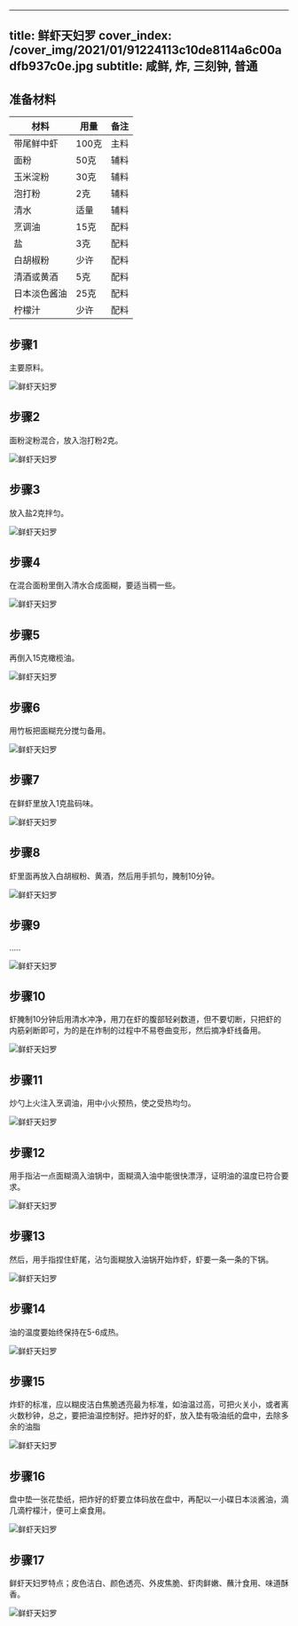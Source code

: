 
---
title: 鲜虾天妇罗
cover_index: /cover_img/2021/01/91224113c10de8114a6c00adfb937c0e.jpg
subtitle: 咸鲜, 炸, 三刻钟, 普通
---

## 准备材料

| 材料     | 用量 | 备注|
| ------- | ----- | --- |
| 带尾鲜中虾 | 100克| 主料 |
| 面粉 | 50克| 辅料 |
| 玉米淀粉 | 30克| 辅料 |
| 泡打粉 | 2克| 辅料 |
| 清水 | 适量| 辅料 |
| 烹调油 | 15克| 配料 |
| 盐 | 3克| 配料 |
| 白胡椒粉 | 少许| 配料 |
| 清酒或黄酒 | 5克| 配料 |
| 日本淡色酱油 | 25克| 配料 |
| 柠檬汁 | 少许| 配料 |

## 步骤1

主要原料。

![鲜虾天妇罗](https://i8.meishichina.com/attachment/recipe/201010/201010151213266.jpg?x-oss-process=style/p320) 

## 步骤2

面粉淀粉混合，放入泡打粉2克。

![鲜虾天妇罗](https://i8.meishichina.com/attachment/recipe/201010/201010151213478.jpg?x-oss-process=style/p320) 

## 步骤3

放入盐2克拌匀。

![鲜虾天妇罗](https://i8.meishichina.com/attachment/recipe/201010/201010151213580.jpg?x-oss-process=style/p320) 

## 步骤4

在混合面粉里倒入清水合成面糊，要适当稠一些。

![鲜虾天妇罗](https://i8.meishichina.com/attachment/recipe/201010/201010151214202.jpg?x-oss-process=style/p320) 

## 步骤5

再倒入15克橄榄油。

![鲜虾天妇罗](https://i8.meishichina.com/attachment/recipe/201010/201010151214271.jpg?x-oss-process=style/p320) 

## 步骤6

用竹板把面糊充分搅匀备用。

![鲜虾天妇罗](https://i8.meishichina.com/attachment/recipe/201010/201010151214411.jpg?x-oss-process=style/p320) 

## 步骤7

在鲜虾里放入1克盐码味。

![鲜虾天妇罗](https://i8.meishichina.com/attachment/recipe/201010/201010151214531.jpg?x-oss-process=style/p320) 

## 步骤8

虾里面再放入白胡椒粉、黄酒，然后用手抓匀，腌制10分钟。

![鲜虾天妇罗](https://i8.meishichina.com/attachment/recipe/201010/201010151215082.jpg?x-oss-process=style/p320) 

## 步骤9

.....

![鲜虾天妇罗](https://i8.meishichina.com/attachment/recipe/201010/201010151215182.jpg?x-oss-process=style/p320) 

## 步骤10

虾腌制10分钟后用清水冲净，用刀在虾的腹部轻剁数道，但不要切断，只把虾的内筋剁断即可，为的是在炸制的过程中不易卷曲变形，然后摘净虾线备用。

![鲜虾天妇罗](https://i8.meishichina.com/attachment/recipe/201010/201010151215408.jpg?x-oss-process=style/p320) 

## 步骤11

炒勺上火注入烹调油，用中小火预热，使之受热均匀。

![鲜虾天妇罗](https://i8.meishichina.com/attachment/recipe/201010/201010151216224.jpg?x-oss-process=style/p320) 

## 步骤12

用手指沾一点面糊滴入油锅中，面糊滴入油中能很快漂浮，证明油的温度已符合要求。

![鲜虾天妇罗](https://i8.meishichina.com/attachment/recipe/201010/201010151217024.jpg?x-oss-process=style/p320) 

## 步骤13

然后，用手指捏住虾尾，沾匀面糊放入油锅开始炸虾，虾要一条一条的下锅。

![鲜虾天妇罗](https://i8.meishichina.com/attachment/recipe/201010/201010151217113.jpg?x-oss-process=style/p320) 

## 步骤14

油的温度要始终保持在5-6成热。

![鲜虾天妇罗](https://i8.meishichina.com/attachment/recipe/201010/201010151217394.jpg?x-oss-process=style/p320) 

## 步骤15

炸虾的标准，应以糊皮洁白焦脆透亮最为标准，如油温过高，可把火关小，或者离火数秒钟，总之，要把油温控制好。把炸好的虾，放入垫有吸油纸的盘中，去除多余的油脂

![鲜虾天妇罗](https://i8.meishichina.com/attachment/recipe/201010/201010151218252.jpg?x-oss-process=style/p320) 

## 步骤16

盘中垫一张花垫纸，把炸好的虾要立体码放在盘中，再配以一小碟日本淡酱油，滴几滴柠檬汁，便可上桌食用。

![鲜虾天妇罗](https://i8.meishichina.com/attachment/recipe/201010/201010151218450.jpg?x-oss-process=style/p320) 

## 步骤17

鲜虾天妇罗特点；皮色洁白、颜色透亮、外皮焦脆、虾肉鲜嫩、蘸汁食用、味道酥香。

![鲜虾天妇罗](https://i8.meishichina.com/attachment/recipe/201010/201010151219006.jpg?x-oss-process=style/p320) 

